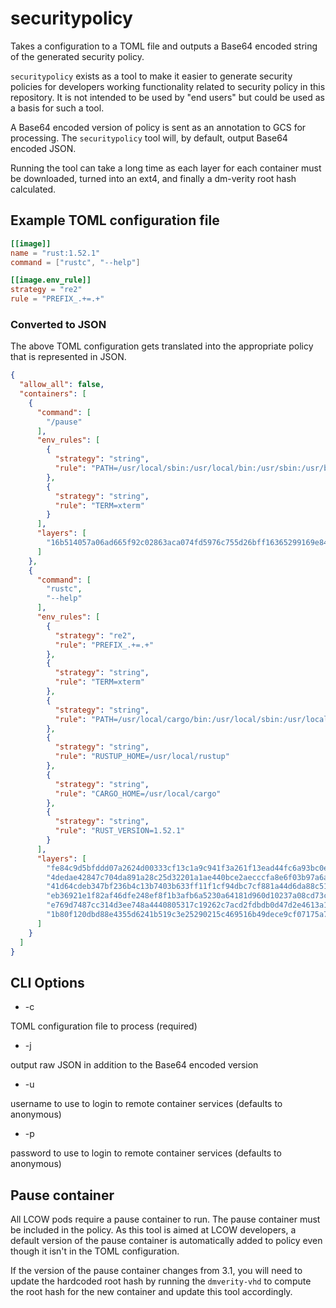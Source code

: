 # securitypolicy

Takes a configuration to a TOML file and outputs a Base64 encoded string of the
generated security policy.

`securitypolicy` exists as a tool to make it easier to generate security policies
for developers working functionality related to security policy in this repository.
It is not intended to be used by "end users" but could be used as a basis for
such a tool.

A Base64 encoded version of policy is sent as an annotation to GCS for processing.
The `securitypolicy` tool will, by default, output Base64 encoded JSON.

Running the tool can take a long time as each layer for each container must
be downloaded, turned into an ext4, and finally a dm-verity root hash calculated.

## Example TOML configuration file

```toml
[[image]]
name = "rust:1.52.1"
command = ["rustc", "--help"]

[[image.env_rule]]
strategy = "re2"
rule = "PREFIX_.+=.+"
```

### Converted to JSON

The above TOML configuration gets translated into the appropriate policy that is
represented in JSON.

```json
{
  "allow_all": false,
  "containers": [
    {
      "command": [
        "/pause"
      ],
      "env_rules": [
        {
          "strategy": "string",
          "rule": "PATH=/usr/local/sbin:/usr/local/bin:/usr/sbin:/usr/bin:/sbin:/bin"
        },
        {
          "strategy": "string",
          "rule": "TERM=xterm"
        }
      ],
      "layers": [
        "16b514057a06ad665f92c02863aca074fd5976c755d26bff16365299169e8415"
      ]
    },
    {
      "command": [
        "rustc",
        "--help"
      ],
      "env_rules": [
        {
          "strategy": "re2",
          "rule": "PREFIX_.+=.+"
        },
        {
          "strategy": "string",
          "rule": "TERM=xterm"
        },
        {
          "strategy": "string",
          "rule": "PATH=/usr/local/cargo/bin:/usr/local/sbin:/usr/local/bin:/usr/sbin:/usr/bin:/sbin:/bin"
        },
        {
          "strategy": "string",
          "rule": "RUSTUP_HOME=/usr/local/rustup"
        },
        {
          "strategy": "string",
          "rule": "CARGO_HOME=/usr/local/cargo"
        },
        {
          "strategy": "string",
          "rule": "RUST_VERSION=1.52.1"
        }
      ],
      "layers": [
        "fe84c9d5bfddd07a2624d00333cf13c1a9c941f3a261f13ead44fc6a93bc0e7a",
        "4dedae42847c704da891a28c25d32201a1ae440bce2aecccfa8e6f03b97a6a6c",
        "41d64cdeb347bf236b4c13b7403b633ff11f1cf94dbc7cf881a44d6da88c5156",
        "eb36921e1f82af46dfe248ef8f1b3afb6a5230a64181d960d10237a08cd73c79",
        "e769d7487cc314d3ee748a4440805317c19262c7acd2fdbdb0d47d2e4613a15c",
        "1b80f120dbd88e4355d6241b519c3e25290215c469516b49dece9cf07175a766"
      ]
    }
  ]
}
```

## CLI Options

- -c

TOML configuration file to process (required)

- -j

output raw JSON in addition to the Base64 encoded version

- -u

username to use to login to remote container services (defaults to anonymous)

- -p

password to use to login to remote container services (defaults to anonymous)

## Pause container

All LCOW pods require a pause container to run. The pause container must be
included in the policy. As this tool is aimed at LCOW developers, a default
version of the pause container is automatically added to policy even though it
isn't in the TOML configuration.

If the version of the pause container changes from 3.1, you will need to update
the hardcoded root hash by running the `dmverity-vhd` to compute the root hash
for the new container and update this tool accordingly.

